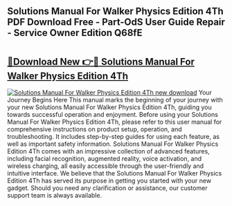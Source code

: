 ## Solutions Manual For Walker Physics Edition 4Th PDF Download Free - Part-OdS User Guide Repair - Service Owner Edition Q68fE

# <h2><a href="http://bc77651.oget.top/?id=Solutions+Manual+For+Walker+Physics+Edition+4Th">🔗Download New 👉🔴 Solutions Manual For Walker Physics Edition 4Th</a></h2>

[![Solutions Manual For Walker Physics Edition 4Th new download](https://i.imgur.com/5g1atiW.png)](http://bc77651.oget.top/?id=Solutions+Manual+For+Walker+Physics+Edition+4Th)
Your Journey Begins Here This manual marks the beginning of your journey with your new Solutions Manual For Walker Physics Edition 4Th, guiding you towards successful operation and enjoyment. Before using your Solutions Manual For Walker Physics Edition 4Th, please refer to this user manual for comprehensive instructions on product setup, operation, and troubleshooting. It includes step-by-step guides for using each feature, as well as important safety information. Solutions Manual For Walker Physics Edition 4Th comes with an impressive collection of advanced features, including facial recognition, augmented reality, voice activation, and wireless charging, all easily accessible through the user-friendly and intuitive interface. We believe that the Solutions Manual For Walker Physics Edition 4Th has served its purpose in getting you started with your new gadget. Should you need any clarification or assistance, our customer support team is always available.
